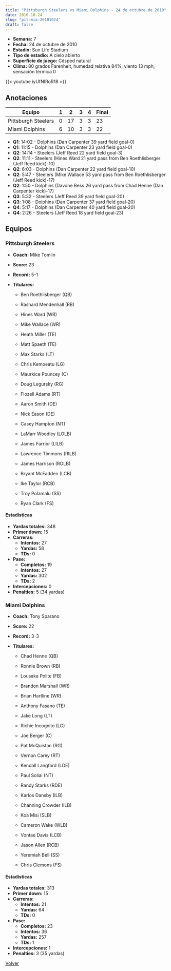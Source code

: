 ```yaml
---
title: "Pittsburgh Steelers vs Miami Dolphins - 24 de octubre de 2010"
date: 2010-10-24
slug: "pit-mia-20101024"
draft: false
---
```


- **Semana:** 7
- **Fecha:** 24 de octubre de 2010
- **Estadio:** Sun Life Stadium
- **Tipo de estadio:** A cielo abierto
- **Superficie de juego:** Césped natural
- **Clima:** 80 grados Farenheit, humedad relativa 84%, viento 13 mph, sensación térmica 0


{{< youtube iyUfNIRoR18 >}}


## Anotaciones
| Equipo | 1 | 2 | 3 | 4 | Final |
|--------|---|---|---|---|-------|
| Pittsburgh Steelers  | 0 | 17 | 3 | 3  | 23 |
| Miami Dolphins  | 6 | 10 | 3 | 3  | 22 |
- **Q1**: 14:02 - Dolphins (Dan Carpenter 39 yard field goal-0)
- **Q1**: 11:15 - Dolphins (Dan Carpenter 23 yard field goal-0)
- **Q2**: 14:14 - Steelers (Jeff Reed 22 yard field goal-3)
- **Q2**: 11:11 - Steelers (Hines Ward 21 yard pass from Ben Roethlisberger (Jeff Reed kick)-10)
- **Q2**: 6:03 - Dolphins (Dan Carpenter 22 yard field goal-10)
- **Q2**: 5:47 - Steelers (Mike Wallace 53 yard pass from Ben Roethlisberger (Jeff Reed kick)-17)
- **Q2**: 1:50 - Dolphins (Davone Bess 26 yard pass from Chad Henne (Dan Carpenter kick)-17)
- **Q3**: 5:32 - Steelers (Jeff Reed 39 yard field goal-20)
- **Q3**: 1:08 - Dolphins (Dan Carpenter 37 yard field goal-20)
- **Q4**: 5:17 - Dolphins (Dan Carpenter 40 yard field goal-20)
- **Q4**: 2:26 - Steelers (Jeff Reed 18 yard field goal-23)


## Equipos


### Pittsburgh Steelers
* **Coach:** Mike Tomlin
* **Score:** 23
* **Record:** 5-1
* **Titulares:** 

  * Ben Roethlisberger (QB) 

  * Rashard Mendenhall (RB) 

  * Hines Ward (WR) 

  * Mike Wallace (WR) 

  * Heath Miller (TE) 

  * Matt Spaeth (TE) 

  * Max Starks (LT) 

  * Chris Kemoeatu (LG) 

  * Maurkice Pouncey (C) 

  * Doug Legursky (RG) 

  * Flozell Adams (RT) 

  * Aaron Smith (DE) 

  * Nick Eason (DE) 

  * Casey Hampton (NT) 

  * LaMarr Woodley (LOLB) 

  * James Farrior (LILB) 

  * Lawrence Timmons (RILB) 

  * James Harrison (ROLB) 

  * Bryant McFadden (LCB) 

  * Ike Taylor (RCB) 

  * Troy Polamalu (SS) 

  * Ryan Clark (FS) 

#### Estadísticas
* **Yardas totales:** 348
* **Primer down:** 15
* **Carreras:**
  * **Intentos:** 27
  * **Yardas:** 58
  * **TDs:** 0
* **Pase:**
  * **Completos:** 19
  * **Intentos:** 27
  * **Yardas:** 302
  * **TDs:** 2
* **Intercepciones:** 0
* **Penalties:** 5 (34 yardas)

### Miami Dolphins
* **Coach:** Tony Sparano
* **Score:** 22
* **Record:** 3-3
* **Titulares:** 

  * Chad Henne (QB) 

  * Ronnie Brown (RB) 

  * Lousaka Polite (FB) 

  * Brandon Marshall (WR) 

  * Brian Hartline (WR) 

  * Anthony Fasano (TE) 

  * Jake Long (LT) 

  * Richie Incognito (LG) 

  * Joe Berger (C) 

  * Pat McQuistan (RG) 

  * Vernon Carey (RT) 

  * Kendall Langford (LDE) 

  * Paul Soliai (NT) 

  * Randy Starks (RDE) 

  * Karlos Dansby (ILB) 

  * Channing Crowder (ILB) 

  * Koa Misi (SLB) 

  * Cameron Wake (WLB) 

  * Vontae Davis (LCB) 

  * Jason Allen (RCB) 

  * Yeremiah Bell (SS) 

  * Chris Clemons (FS) 

#### Estadísticas
* **Yardas totales:** 313
* **Primer down:** 15
* **Carreras:**
  * **Intentos:** 21
  * **Yardas:** 64
  * **TDs:** 0
* **Pase:**
  * **Completos:** 23
  * **Intentos:** 36
  * **Yardas:** 257
  * **TDs:** 1
* **Intercepciones:** 1
* **Penalties:** 3 (35 yardas)


[Volver](/historia/2010)
